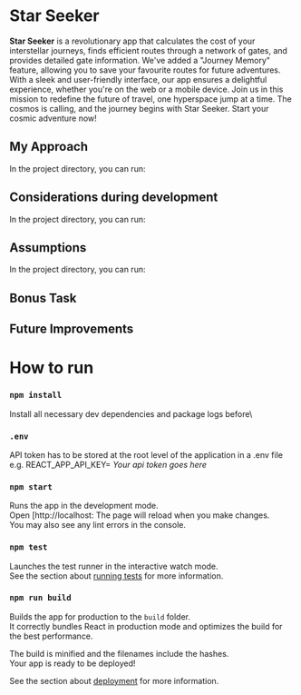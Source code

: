 # Star Seeker

**Star Seeker** is a revolutionary app that calculates the cost of your interstellar journeys, finds efficient routes through a network of gates, and provides detailed gate information. We've added a "Journey Memory" feature, allowing you to save your favourite routes for future adventures. With a sleek and user-friendly interface, our app ensures a delightful experience, whether you're on the web or a mobile device. Join us in this mission to redefine the future of travel, one hyperspace jump at a time. The cosmos is calling, and the journey begins with Star Seeker. Start your cosmic adventure now!

## My Approach

In the project directory, you can run:

## Considerations during development

In the project directory, you can run:

## Assumptions

In the project directory, you can run:

## Bonus Task

## Future Improvements

# How to run 

### `npm install`

Install all necessary dev dependencies and package logs before\

### `.env`
API token has to be stored at the root level of the application in a .env file e.g. REACT_APP_API_KEY= *Your api token goes here*

### `npm start`

Runs the app in the development mode.\
Open [http://localhost: 
The page will reload when you make changes.\
You may also see any lint errors in the console.

### `npm test`

Launches the test runner in the interactive watch mode.\
See the section about [running tests](https://facebook.github.io/create-react-app/docs/running-tests) for more information.

### `npm run build`

Builds the app for production to the `build` folder.\
It correctly bundles React in production mode and optimizes the build for the best performance.

The build is minified and the filenames include the hashes.\
Your app is ready to be deployed!

See the section about [deployment](https://facebook.github.io/create-react-app/docs/deployment) for more information.


